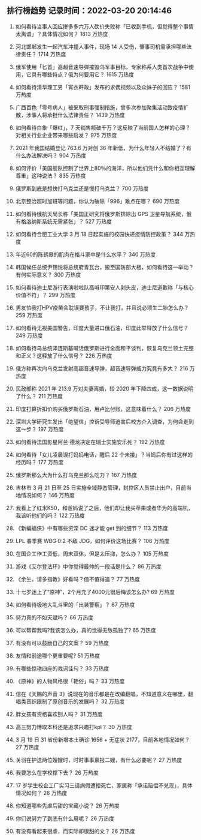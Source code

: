 
## 排行榜趋势 记录时间：2022-03-20 20:14:46
  
  1. 如何看待当事人回应拼多多六万人砍价失败称「已收到手机，但觉得整个事情太离谱」？具体情况如何？ 1813 万热度
    
  2. 河北邯郸发生一起汽车冲撞人事件，现场 14 人受伤，肇事司机需承担哪些法律责任？ 1714 万热度
    
  3. 俄军使用「匕首」高超音速导弹摧毁乌军事目标，专家称系人类首次战争中使用，它具有哪些特点？俄为何要用它？ 1615 万热度
    
  4. 如何看待清华理工男「宵衣旰政」发布的求偶视频以及众妹子的回应？ 1581 万热度
    
  5. 广西百色「零号病人」被采取刑事强制措施，曾多次参加聚集活动致疫情扩散，涉事人将承担什么法律责任？ 1439 万热度
    
  6. 如何看待白象「爆红」，7 天销售额破千万？这反映了当前国人怎样的心理？对相关行业企业带来哪些启发？ 975 万热度
    
  7. 2021 年我国结婚登记 763.6 万对创 36 年新低，为什么年轻人不结婚了？有什么办法解决吗？ 904 万热度
    
  8. 如何评价「美国舰队控制了世界上80％的海洋，所以他们凭什么和你相互理解尊重」这种说法？ 835 万热度
    
  9. 俄罗斯到底是想快打乌克兰还是慢打乌克兰？ 700 万热度
    
  10. 北京整治超时加班等问题，你认为破除「996」难点在哪？ 690 万热度
    
  11. 如何看待俄航天局长称「美国正研究将俄罗斯排除出 GPS 卫星导航系统，俄有格洛纳斯系统无需紧张」？ 527 万热度
    
  12. 如何看待合肥工业大学 3 月 18 日起实施的校园快递疫情防控政策？ 344 万热度
    
  13. 年近60的陈鹤皋的肌肉在格斗家中是什么水平？ 340 万热度
    
  14. 韩国候任总统尹锡悦将总统府青瓦台，搬至国防部大楼，如何看待这一举动？有何实际意义？ 300 万热度
    
  15. 如何看待迪士尼游行表演啦啦队高喊印第安人剥头皮，迪士尼道歉称「与核心价值不符」？ 299 万热度
    
  16. 男友怕我打HPV疫苗会耽误要孩子，不让我打，并且说必须生二胎怎么办？ 259 万热度
    
  17. 如何看待无视美国警告，印度大量进口俄石油，印度此举释放了什么信号？ 249 万热度
    
  18. 如何看待乌总统泽连斯基喊话俄罗斯进行全面和平谈判，恢复乌克兰领土完整和正义？这释放了什么信号？ 226 万热度
    
  19. 俄方称再次向乌克兰发射高超音速导弹，超音速导弹威力究竟有多大？ 216 万热度
    
  20. 民政部称 2021 年 213.9 万对夫妻离婚，较 2020 年下降四成，这一数据说明了什么？ 211 万热度
    
  21. 印度打算折扣价购买俄罗斯石油，用卢比付账，这意味着什么？ 206 万热度
    
  22. 深圳大学研究生发出「绝望信」控诉受导师迫害后校方介入调查，为何会走到这一步？ 197 万热度
    
  23. 如何看待法国影星阿兰·德龙决定在瑞士实施安乐死？ 192 万热度
    
  24. 如何看待「女儿凌晨误打妈妈电话，醒后 22 个未接」？当妈后你有过这样的经历吗？ 177 万热度
    
  25. 俄罗斯那么大为什么打乌克兰那么吃力？ 167 万热度
    
  26. 吉林市 3 月 21 日至 25 日实施全域静态管理，封控区人员禁止出户，目前当地情况如何？ 146 万热度
    
  27. 我看上了红米K50，和爸妈说了之后，他们却让我买苹果或者华为的高端机，我该听他们的吗？ 122 万热度
    
  28. 《新蝙蝠侠》中有哪些资深 DC 迷才能 get 到的细节？ 113 万热度
    
  29. LPL 春季赛 WBG 0:2 不敌 JDG，如何评价这场比赛？ 106 万热度
    
  30. 在国企工作工资低，周末双休，但是太压抑，怎么办？ 105 万热度
    
  31. 游戏《艾尔登法环》中你觉得最帅的一段话是什么？ 86 万热度
    
  32. 《余生，请多指教》好看吗？值不值得追？ 77 万热度
    
  33. 十七岁迷上了“原神”，2个月充了4000元很后悔该怎么办? 69 万热度
    
  34. 如何看待极地大乱斗里的「出装警察」？ 67 万热度
    
  35. 努力真的不如天赋吗？ 66 万热度
    
  36. 可以帮帮我吗?我该怎么办，真的觉得无敌孤独了? 65 万热度
    
  37. 有没有可以鼓励自己的文案？ 59 万热度
    
  38. 友情和前途哪个更重要呢? 51 万热度
    
  39. 有哪些惊艳四座的戏词佳句？ 33 万热度
    
  40. 《原神》的人物风格很「艳俗」吗？ 33 万热度
    
  41. 信在《天赐的声音 3》说现在的音乐都是在改编翻唱，不知道意义在哪里，翻唱类音综限制了原创音乐的发展吗？ 32 万热度
    
  42. 胖女孩有资格喜欢别人吗？ 31 万热度
    
  43. 高三努力博取本科还是追求兴趣打kpl？ 30 万热度
    
  44. 3 月 19 日 31 省份新增本土确诊 1656 + 无症状 2177，目前各地情况如何？ 27 万热度
    
  45. 关羽在护送两位嫂嫂时，时时事事禀报二嫂，有什么必要呢？ 27 万热度
    
  46. 我要怎么在学校撑下去？ 26 万热度
    
  47. 17 岁学生校企工厂实习三请病假遭拒死亡，家属称「承诺赔偿不兑现」，具体情况如何？ 26 万热度
    
  48. 你知道哪些先虐后甜的宝藏小说？ 26 万热度
    
  49. 你们说努力了到底有什么用呢？ 26 万热度
    
  50. 有没有看起来很虐，而实际却很甜的文？ 26 万热度
    